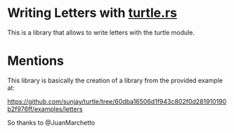 # Writing Letters with [turtle.rs](https://github.com/sunjay/turtle)

This is a library that allows to write letters with the turtle module.

# Mentions

This library is basically the creation of a library from the provided example at:

https://github.com/sunjay/turtle/tree/60dba16506d1f943c802f0d281910190b2f976ff/examples/letters

So thanks to @JuanMarchetto
